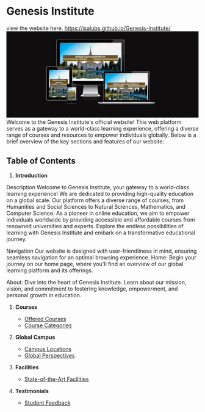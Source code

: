 # Genesis Institute
view the website here.
<https://isalubs.github.io/Genesis-Institute/>
 <img src="assets/images/genesisinstitute.png">
Welcome to the Genesis Institute's official website! This web platform serves as a gateway to a world-class learning experience, offering a diverse range of courses and resources to empower individuals globally. Below is a brief overview of the key sections and features of our website:

## Table of Contents

1. **Introduction**

Description
Welcome to Genesis Institute, your gateway to a world-class learning experience! We are dedicated to providing high-quality education on a global scale. Our platform offers a diverse range of courses, from Humanities and Social Sciences to Natural Sciences, Mathematics, and Computer Science. As a pioneer in online education, we aim to empower individuals worldwide by providing accessible and affordable courses from renowned universities and experts. Explore the endless possibilities of learning with Genesis Institute and embark on a transformative educational journey.

Navigation
Our website is designed with user-friendliness in mind, ensuring seamless navigation for an optimal browsing experience.
Home: Begin your journey on our home page, where you'll find an overview of our global learning platform and its offerings.

 About: Dive into the heart of Genesis Institute. Learn about our mission, vision, and commitment to fostering knowledge, empowerment, and personal growth in education.

1. **Courses**
   - [Offered Courses](#offered-courses)
   - [Course Categories](#course-categories)

2. **Global Campus**
   - [Campus Locations](#campus-locations)
   - [Global Perspectives](#global-perspectives)

3. **Facilities**
   - [State-of-the-Art Facilities](#facilities)

4. **Testimonials**
   - [Student Feedback](#student-feedback)
